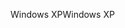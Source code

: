 <span data-ttu-id="a3ceb-101">Windows XP</span><span class="sxs-lookup"><span data-stu-id="a3ceb-101">Windows XP</span></span>